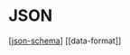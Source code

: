 # JSON

[[json-schema]]
[[data-format]]

[//begin]: # "Autogenerated link references for markdown compatibility"
[json-schema]: json-schema "JSON Schema"
[xml]: xml "XML"
[yaml]: yaml "YAML"
[toml]: toml "TOML"
[//end]: # "Autogenerated link references"
